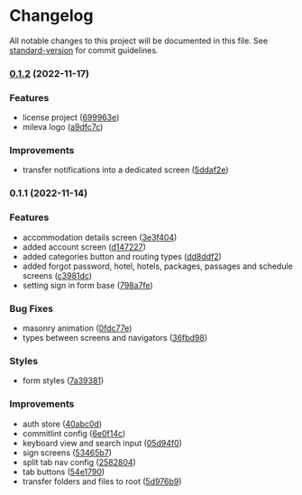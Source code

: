 # Changelog

All notable changes to this project will be documented in this file. See [standard-version](https://github.com/conventional-changelog/standard-version) for commit guidelines.

### [0.1.2](https://github.com/gmatthewsfeuer/mileva/compare/v0.1.1...v0.1.2) (2022-11-17)


### Features

* license project ([699963e](https://github.com/gmatthewsfeuer/mileva/commit/699963e8deee7db771e5e197898f7d50c6c1d119))
* mileva logo ([a9dfc7c](https://github.com/gmatthewsfeuer/mileva/commit/a9dfc7c4db02109588dc56c260580678705c8c7c))


### Improvements

* transfer notifications into a dedicated screen ([5ddaf2e](https://github.com/gmatthewsfeuer/mileva/commit/5ddaf2e62517206671d4ebe74a7bc8a74ed6ebf9))

### 0.1.1 (2022-11-14)


### Features

* accommodation details screen ([3e3f404](https://github.com/gmatthewsfeuer/mileva/commit/3e3f404ee1e72f1c3c7de810217791cbc4d6a14f))
* added account screen ([d147227](https://github.com/gmatthewsfeuer/mileva/commit/d147227fa682289b2f5ea6387b24177089e60728))
* added categories button and routing types ([dd8ddf2](https://github.com/gmatthewsfeuer/mileva/commit/dd8ddf26119346153cb430cf9cdaec2d145953bd))
* added forgot password, hotel, hotels, packages, passages and schedule screens ([c3981dc](https://github.com/gmatthewsfeuer/mileva/commit/c3981dce21eb98f1fea5f4194cb3063e63ebe121))
* setting sign in form base ([798a7fe](https://github.com/gmatthewsfeuer/mileva/commit/798a7fe8a11a5522318811fe7bf0a1396abcd2bc))


### Bug Fixes

* masonry animation ([0fdc77e](https://github.com/gmatthewsfeuer/mileva/commit/0fdc77e7cf5c89c79ca114c6a85bfade360a8df4))
* types between screens and navigators ([36fbd98](https://github.com/gmatthewsfeuer/mileva/commit/36fbd98cabb717910a311a3fc4905a4c0ff78f3b))


### Styles

* form styles ([7a39381](https://github.com/gmatthewsfeuer/mileva/commit/7a3938151463dca80a827af75ade09b266a9b27e))


### Improvements

* auth store ([40abc0d](https://github.com/gmatthewsfeuer/mileva/commit/40abc0d6c7a80979160223a593cf835bf278848b))
* commitlint config ([6e0f14c](https://github.com/gmatthewsfeuer/mileva/commit/6e0f14c4f6c784e61a746deb13d2a7205fc42b91))
* keyboard view and search input ([05d94f0](https://github.com/gmatthewsfeuer/mileva/commit/05d94f0ced5312d006e6866c21a83ad6fe73ecb2))
* sign screens ([53465b7](https://github.com/gmatthewsfeuer/mileva/commit/53465b7bb1dc82a03e0a73f8ef98e2e8285342e9))
* split tab nav config ([2582804](https://github.com/gmatthewsfeuer/mileva/commit/2582804de80b3d75bafe7a22c8fe3633c304f3d4))
* tab buttons ([54e1790](https://github.com/gmatthewsfeuer/mileva/commit/54e1790e7f5ddfa523f40acc7b4d0e7472cd5e20))
* transfer folders and files to root ([5d976b9](https://github.com/gmatthewsfeuer/mileva/commit/5d976b9d2f9ccab0d0c2eb87846f771aa325a79d))
